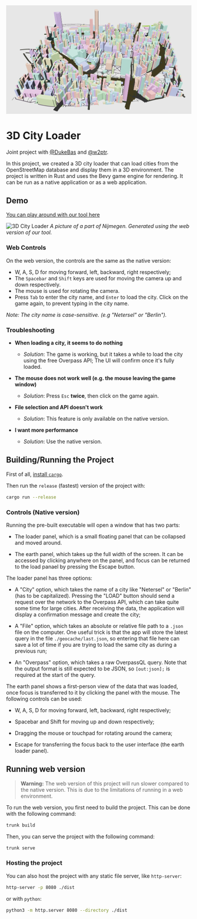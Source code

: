 

![3D City Loader](./pictures/preview.png)

# 3D City Loader

Joint project with [@DukeBas](https://github.com/DukeBas) and [@w2ptr](https://github.com/w2ptr).

In this project, we created a 3D city loader that can load cities from the OpenStreetMap database and display them in a 3D environment. The project is written in Rust and uses the Bevy game engine for rendering. It can be run as a native application or as a web application.

## Demo
[You can play around with our tool here](https://archimedesftw.github.io/3d-city-loader/)


![3D City Loader](./pictures/demo-preview.png)
*A picture of a part of Nijmegen. Generated using the web version of our tool.*


### Web Controls
On the web version, the controls are the same as the native version:
- W, A, S, D for moving forward, left, backward, right respectively;
- The `Spacebar` and `Shift` keys are used for moving the camera up and down respectively.
- The mouse is used for rotating the camera.
- Press `Tab` to enter the city name, and `Enter` to load the city.	
Click on the game again, to prevent typing in the city name.

_Note: The city name is case-sensitive. (e.g "Netersel" or "Berlin")._
### Troubleshooting

- **When loading a city, it seems to do nothing**
  - *Solution*: The game is working, but it takes a while to load the city using the free Overpass API; The UI will confirm once it's fully loaded.

- **The mouse does not work well (e.g. the mouse leaving the game window)**
  - *Solution*: Press `Esc` **twice**, then click on the game again.

- **File selection and API doesn't work**
  - *Solution*: This feature is only available on the native version.

- **I want more performance**
  - *Solution*: Use the native version.




## Building/Running the Project

First of all, [install `cargo`](https://doc.rust-lang.org/cargo/getting-started/installation.html).

Then run the `release` (fastest) version of the project with:

```sh
cargo run --release
```

### Controls (Native version)

Running the pre-built executable will open a window that has two parts:

- The loader panel, which is a small floating panel that can be collapsed and moved around.

- The earth panel, which takes up the full width of the screen. It can be accessed by clicking anywhere on the panel,
  and focus can be returned to the load panael by pressing the Escape button.

The loader panel has three options:

- A "City" option, which takes the name of a city like "Netersel" or "Berlin" (has to be capitalized). Pressing the
  "LOAD" button should send a request over the network to the Overpass API, which can take quite some time for large
  cities. After receiving the data, the application will display a confirmation message and create the city;

- A "File" option, which takes an absolute or relative file path to a `.json` file on the computer. One useful trick is
  that the app will store the latest query in the file `./geocache/last.json`, so entering that file here can save a
  lot of time if you are trying to load the same city as during a previous run;

- An "Overpass" option, which takes a raw OverpassQL query. Note that the output format is still expected to be JSON,
  so `[out:json];` is required at the start of the query.

The earth panel shows a first-person view of the data that was loaded, once focus is transferred to it by clicking the
panel with the mouse. The following controls can be used:

- W, A, S, D for moving forward, left, backward, right respectively;

- Spacebar and Shift for moving up and down respectively;

- Dragging the mouse or touchpad for rotating around the camera;

- Escape for transferring the focus back to the user interface (the earth loader panel).

## Running web version
> **Warning:** The web version of this project will run slower compared to the native version. This is due to the limitations of running in a web environment.

To run the web version, you first need to build the project. This can be done with the following command:

```sh	
trunk build
```

Then, you can serve the project with the following command:

```sh
trunk serve
```

### Hosting the project 


You can also host the project with any static file server, like `http-server`:

```sh
http-server -p 8080 ./dist
```
or with `python`:

```sh
python3 -m http.server 8080 --directory ./dist
```


